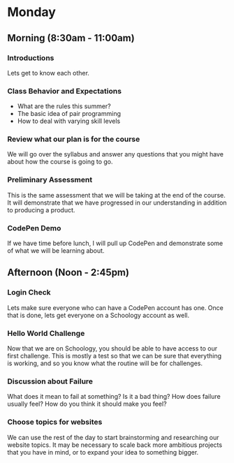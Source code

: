 # Monday

## Morning (8:30am - 11:00am)

### Introductions

Lets get to know each other.

### Class Behavior and Expectations

* What are the rules this summer?
* The basic idea of pair programming
* How to deal with varying skill levels

### Review what our plan is for the course

We will go over the syllabus and answer any questions that you might have about how the course is going to go.

### Preliminary Assessment

This is the same assessment that we will be taking at the end of the course. It will demonstrate that we have progressed in our understanding in addition to producing a product.

### CodePen Demo

If we have time before lunch, I will pull up CodePen and demonstrate some of what we will be learning about.

## Afternoon (Noon - 2:45pm)

### Login Check

Lets make sure everyone who can have a CodePen account has one. Once that is done, lets get everyone on a Schoology account as well.

### Hello World Challenge

Now that we are on Schoology, you should be able to have access to our first challenge. This is mostly a test so that we can be sure that everything is working, and so you know what the routine will be for challenges.

### Discussion about Failure

What does it mean to fail at something? Is it a bad thing? How does failure usually feel? How do you think it should make you feel?

### Choose topics for websites

We can use the rest of the day to start brainstorming and researching our website topics. It may be necessary to scale back more ambitious projects that you have in mind, or to expand your idea to something bigger.
